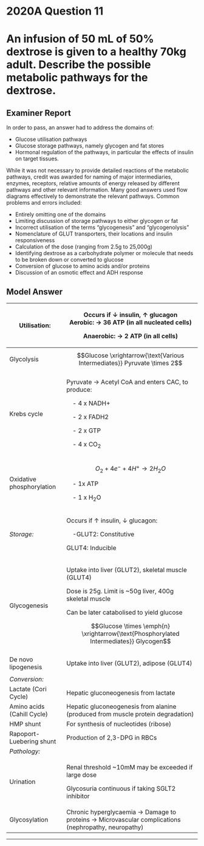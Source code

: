 # 2020A Question 11
# An infusion of 50 mL of 50% dextrose is given to a healthy 70kg adult. Describe the possible metabolic pathways for the dextrose.

## Examiner Report
In order to pass, an answer had to address the domains of:
* Glucose utilisation pathways
* Glucose storage pathways, namely glycogen and fat stores
* Hormonal regulation of the pathways, in particular the effects of insulin on target tissues.


While it was not necessary to provide detailed reactions of the metabolic pathways, credit was awarded for naming of major intermediaries, enzymes, receptors, relative amounts of energy released by different pathways and other relevant information. Many good answers used flow diagrams effectively to demonstrate the relevant pathways.
Common problems and errors included:
* Entirely omitting one of the domains
* Limiting discussion of storage pathways to either glycogen or fat
* Incorrect utilisation of the terms “glycogenesis” and “glycogenolysis”
* Nomenclature of GLUT transporters, their locations and insulin responsiveness
* Calculation of the dose (ranging from 2.5g to 25,000g)
* Identifying dextrose as a carbohydrate polymer or molecule that needs to be broken down or converted to glucose
* Conversion of glucose to amino acids and/or proteins
* Discussion of an osmotic effect and ADH response

## Model Answer


|Utilisation:|<p>Occurs if ↓ insulin, ↑ glucagon<br>Aerobic: → 36 ATP (in all nucleated cells)</p><p>Anaerobic: → 2 ATP (in all cells)</p>|
| -- | -- |
|Glycolysis|$$Glucose \xrightarrow{\text{Various Intermediates}} Pyruvate \times 2$$|
|Krebs cycle|<p>Pyruvate → Acetyl CoA and enters CAC, to produce: </p><p>&emsp;- 4 x NADH+</p><p>&emsp;- 2 x FADH2</p><p>&emsp;- 2 x GTP</p><p>&emsp;- 4 x CO<sub>2</sub></p><p></p>|
|Oxidative phosphorylation|<p>$$O_2 + 4e^- + 4H^+ \rightarrow 2H_2O$$</p><p></p><p>&emsp;- 1x ATP</p><p>&emsp;- 1 x H<sub>2</sub>O</p>|
|*Storage:*|<p>Occurs if ↑ insulin, ↓ glucagon:</p><p>&emsp;-GLUT2: Constitutive</p><p>GLUT4: Inducible</p>|
|Glycogenesis|<p>Uptake into liver (GLUT2), skeletal muscle (GLUT4)</p><p>Dose is 25g. Limit is ~50g liver, 400g skeletal muscle</p><p>Can be later catabolised to yield glucose</p><p>$$Glucose \times \emph{n} \xrightarrow{\text{Phosphorylated Intermediates}} Glycogen$$</p>|
|De novo lipogenesis|<p>Uptake into liver (GLUT2), adipose (GLUT4)</p>|
|*Conversion:*||
|Lactate (Cori Cycle)|Hepatic gluconeogenesis from lactate|
|Amino acids<br>(Cahill Cycle)|Hepatic gluconeogenesis from alanine (produced from muscle protein degradation)|
|HMP shunt|For synthesis of nucleotides (ribose)|
|Rapoport-Luebering shunt|Production of 2,3-DPG in RBCs|
|*Pathology:*||
|Urination|<p>Renal threshold ~10mM may be exceeded if large dose</p><p>Glycosuria continuous if taking SGLT2 inhibitor</p>|
|Glycosylation|Chronic hyperglycaemia → Damage to proteins → Microvascular complications (nephropathy, neuropathy)|




--- 

